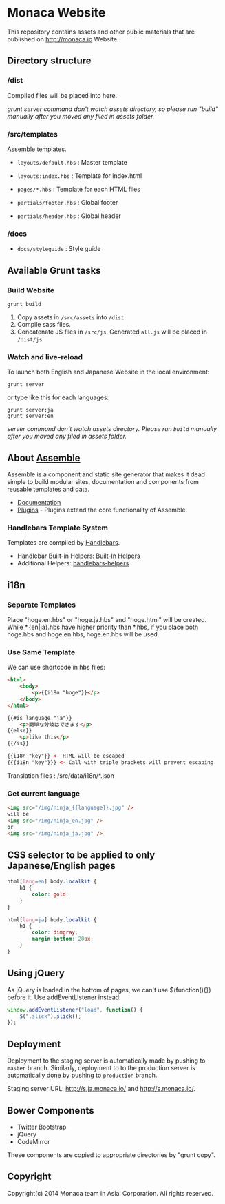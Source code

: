 # Monaca Website

This repository contains assets and other public materials that are published on http://monaca.io Website.

## Directory structure

### /dist

Compiled files will be placed into here.

_grunt server command don't watch assets directory, so please run "build" manually after you moved any filed in assets folder._

### /src/templates

Assemble templates.

- `layouts/default.hbs`
   : Master template

- `layouts:index.hbs`
   : Template for index.html

- `pages/*.hbs`
   : Template for each HTML files

- `partials/footer.hbs`
   : Global footer

- `partials/header.hbs`
   : Global header

### /docs

- `docs/styleguide`
   : Style guide

## Available Grunt tasks

### Build Website

```
grunt build
```

1. Copy assets in `/src/assets` into `/dist`.
2. Compile sass files.
3. Concatenate JS files in `/src/js`. Generated `all.js` will be placed in `/dist/js`.


### Watch and live-reload

To launch both English and Japanese Website in the local environment: 

```
grunt server
```

or type like this for each languages:

```
grunt server:ja
grunt server:en
```

_server command don't watch assets directory. Please run `build` manually after you moved any filed in assets folder._

## About [Assemble](http://assemble.io/)

Assemble is a component and static site generator that makes it dead simple to build modular sites, documentation and components from reusable templates and data.

* [Documentation](http://assemble.io/docs/)
* [Plugins](http://assemble.io/plugins/) - Plugins extend the core functionality of Assemble.

### Handlebars Template System

Templates are compiled by [Handlebars](http://handlebarsjs.com/).

- Handlebar Built-in Helpers: [Built-In Helpers](http://handlebarsjs.com/builtin_helpers.html)
- Additional Helpers: [handlebars-helpers](http://github.com/assemble/handlebars-helpers)

## i18n

### Separate Templates

Place "hoge.en.hbs" or "hoge.ja.hbs" and "hoge.html" will be created.
While \*.{en|ja}.hbs have higher priority than \*.hbs, if you place both hoge.hbs and hoge.en.hbs, hoge.en.hbs will be used.

### Use Same Template

We can use shortcode in hbs files:
 
```html
<html>
    <body>
        <p>{{i18n "hoge"}}</p>
    </body>
</html>
```

```html
{{#is language "ja"}}
    <p>簡単な分岐はできます</p>
{{else}}
    <p>like this</p>
{{/is}}
```

```html
{{i18n "key"}} <- HTML will be escaped
{{{i18n "key"}}} <- Call with triple brackets will prevent escaping
```

Translation files
: /src/data/i18n/*.json

### Get current language

```html
<img src="/img/ninja_{{language}}.jpg" />
will be
<img src="/img/ninja_en.jpg" />
or
<img src="/img/ninja_ja.jpg" />
```

## CSS selector to be applied to only Japanese/English pages

```css
html[lang=en] body.localkit {
    h1 {
        color: gold;
    }
}

html[lang=ja] body.localkit {
    h1 {
        color: dimgray;
        margin-bottom: 20px;
    }
}
```

## Using jQuery

As jQuery is loaded in the bottom of pages, we can't use $(function(){}) before it. Use addEventListener instead:

```javascript
window.addEventListener("load", function() {
    $(".slick").slick();
});
```

## Deployment

Deployment to the staging server is automatically made by pushing to `master` branch. Similarly, deployment to to the production server is automatically done by pushing to `production` branch.

Staging server URL: http://s.ja.monaca.io/ and http://s.monaca.io/.

## Bower Components

* Twitter Bootstrap
* jQuery
* CodeMirror

These components are copied to appropriate directories by "grunt copy".

## Copyright

Copyright(c) 2014 Monaca team in Asial Corporation. All rights reserved.
